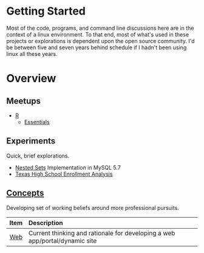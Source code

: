 # Getting Started
Most of the code, programs, and command line discussions here are in the context of a linux environment. 
To that end, most of what's used in these projects or explorations is dependent upon the open source community. 
I'd be between five and seven years behind schedule if I hadn't been using linux all these years.

# Overview

## Meetups

+ [R](meetups/r/) 
    +   [Essentials](meetups/r/essentials/)

## Experiments
Quick, brief explorations.

+ [Nested Sets](experiments/ns) Implementation in MySQL 5.7
+ [Texas High School Enrollment Analysis](experiments/uil)


## [Concepts](concepts)
Developing set of working beliefs around more professional pursuits.

Item            | Description
---:            | :---
[Web](concepts/web)    | Current thinking and rationale for developing a web app/portal/dynamic site

